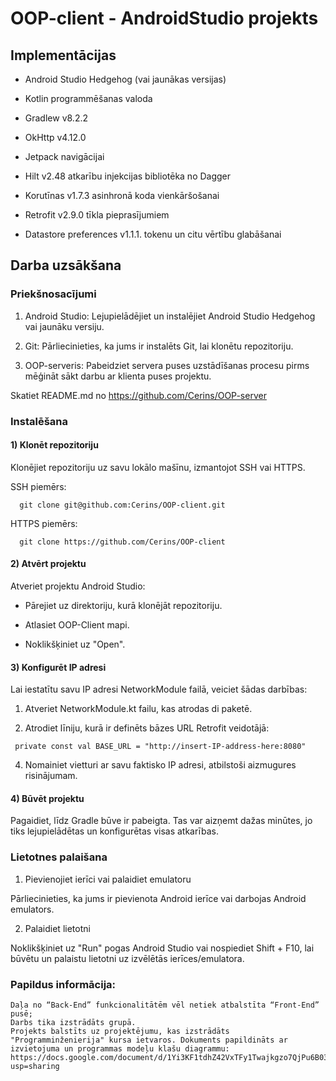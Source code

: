 # OOP-client - AndroidStudio projekts

## Implementācijas

- Android Studio Hedgehog (vai jaunākas versijas)

- Kotlin programmēšanas valoda

- Gradlew v8.2.2

- OkHttp v4.12.0

- Jetpack navigācijai

- Hilt v2.48 atkarību injekcijas bibliotēka no Dagger

- Korutīnas v1.7.3 asinhronā koda vienkāršošanai

- Retrofit v2.9.0 tīkla pieprasījumiem

- Datastore preferences v1.1.1. tokenu un citu vērtību glabāšanai

## Darba uzsākšana

### Priekšnosacījumi

1. Android Studio: Lejupielādējiet un instalējiet Android Studio Hedgehog vai jaunāku versiju.

2. Git: Pārliecinieties, ka jums ir instalēts Git, lai klonētu repozitoriju.

3. OOP-serveris: Pabeidziet servera puses uzstādīšanas procesu pirms mēģināt sākt darbu ar klienta puses projektu.

Skatiet README.md no https://github.com/Cerins/OOP-server

### Instalēšana

#### 1) Klonēt repozitoriju

Klonējiet repozitoriju uz savu lokālo mašīnu, izmantojot SSH vai HTTPS.

SSH piemērs:

  ```shell
    git clone git@github.com:Cerins/OOP-client.git
  ```

HTTPS piemērs:

  ```shell
    git clone https://github.com/Cerins/OOP-client
  ```



#### 2) Atvērt projektu
  
  Atveriet projektu Android Studio:

  - Pārejiet uz direktoriju, kurā klonējāt repozitoriju.

  - Atlasiet OOP-Client mapi.

  - Noklikšķiniet uz "Open".



#### 3) Konfigurēt IP adresi

Lai iestatītu savu IP adresi NetworkModule failā, veiciet šādas darbības:

  1. Atveriet NetworkModule.kt failu, kas atrodas di paketē.

  2. Atrodiet līniju, kurā ir definēts bāzes URL Retrofit veidotājā:

  ```
   private const val BASE_URL = "http://insert-IP-address-here:8080"
  ```

  4. Nomainiet vietturi ar savu faktisko IP adresi, atbilstoši aizmugures risinājumam.



#### 4) Būvēt projektu

Pagaidiet, līdz Gradle būve ir pabeigta. Tas var aizņemt dažas minūtes, jo tiks lejupielādētas un konfigurētas visas atkarības.

### Lietotnes palaišana

1. Pievienojiet ierīci vai palaidiet emulatoru

Pārliecinieties, ka jums ir pievienota Android ierīce vai darbojas Android emulators.

2. Palaidiet lietotni

Noklikšķiniet uz "Run" pogas Android Studio vai nospiediet Shift + F10, lai būvētu un palaistu lietotni uz izvēlētās ierīces/emulatora.

### Papildus informācija:

    Daļa no “Back-End” funkcionalitātēm vēl netiek atbalstīta “Front-End” pusē;
    Darbs tika izstrādāts grupā.
    Projekts balstīts uz projektējumu, kas izstrādāts "Programminženierija" kursa ietvaros. Dokuments papildināts ar izvietojuma un programmas modeļu klašu diagrammu: https://docs.google.com/document/d/1Yi3KF1tdhZ42VxTFy1Twajkgzo7QjPu6B03mGTWt80s/edit?usp=sharing

